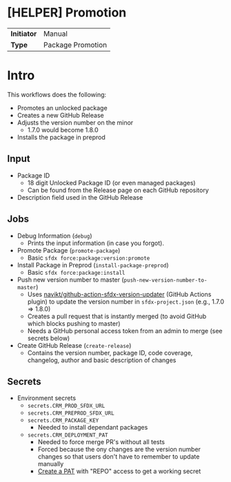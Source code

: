 # [HELPER] Promotion

|               |                         |
| ------------- | ----------------------- |
| **Initiator** | Manual                  | 
| **Type**      | Package Promotion       |

# Intro

This workflows does the following: 

- Promotes an unlocked package
- Creates a new GitHub Release
- Adjusts the version number on the minor
    - 1.7.0 would become 1.8.0
- Installs the package in preprod

## Input

- Package ID
    - 18 digit Unlocked Package ID (or even managed packages)
    - Can be found from the Release page on each GitHub repository
- Description field used in the GitHub Release

## Jobs

- Debug Information (`debug`)
    - Prints the input information (in case you forgot).
- Promote Package (`promote-package`)
    - Basic `sfdx force:package:version:promote`
- Install Package in Preprod (`install-package-preprod`)
    - Basic `sfdx force:package:install`
- Push new version number to master (`push-new-version-number-to-master`)
    - Uses [navikt/github-action-sfdx-version-updater](https://github.com/navikt/github-action-sfdx-version-updater) (GitHub Actions plugin) to update the version number in `sfdx-project.json` (e.g., 1.7.0 => 1.8.0)
    - Creates a pull request that is instantly merged (to avoid GitHub which blocks pushing to master)
    - Needs a GitHub personal access token from an admin to merge (see secrets below)
- Create GitHub Release (`create-release`)
    - Contains the version number, package ID, code coverage, changelog, author and basic description of changes

## Secrets

- Environment secrets
    - `secrets.CRM_PROD_SFDX_URL`
    - `secrets.CRM_PREPROD_SFDX_URL`
    - `secrets.CRM_PACKAGE_KEY`
        - Needed to install dependant packages
    - `secrets.CRM_DEPLOYMENT_PAT`
        - Needed to force merge PR's without all tests
        - Forced because the ony changes are the version number changes so that users don't have to remember to update manually
        - [Create a PAT](https://docs.github.com/en/enterprise/2.17/user/github/authenticating-to-github/creating-a-personal-access-token-for-the-command-line) with "REPO" access to get a working secret